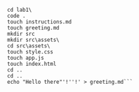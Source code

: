 ```git clone https://github.com/internetcharles/lab1.git
cd lab1\
code .
touch instructions.md
touch greeting.md
mkdir src
mkdir src\assets\
cd src\assets\
touch style.css
touch app.js
touch index.html
cd ..
cd ..
echo "Hello there"'!''!' > greeting.md```